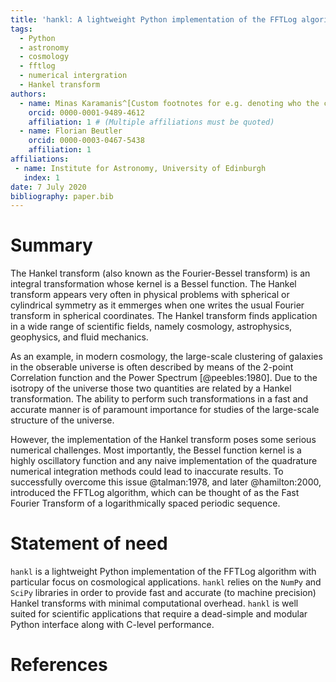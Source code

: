 ```yaml
---
title: 'hankl: A lightweight Python implementation of the FFTLog algorithm for Cosmology'
tags:
  - Python
  - astronomy
  - cosmology
  - fftlog
  - numerical intergration
  - Hankel transform
authors:
  - name: Minas Karamanis^[Custom footnotes for e.g. denoting who the corresspoinding author is can be included like this.]
    orcid: 0000-0001-9489-4612
    affiliation: 1 # (Multiple affiliations must be quoted)
  - name: Florian Beutler
    orcid: 0000-0003-0467-5438
    affiliation: 1
affiliations:
 - name: Institute for Astronomy, University of Edinburgh
   index: 1
date: 7 July 2020
bibliography: paper.bib
---
```


# Summary

The Hankel transform (also known as the Fourier-Bessel transform) is an integral
transformation whose kernel is a Bessel function. The Hankel transform appears
very often in physical problems with spherical or cylindrical symmetry as it
emmerges when one writes the usual Fourier transform in spherical coordinates.
The Hankel transform finds application in a wide range of scientific fields,
namely cosmology, astrophysics, geophysics, and fluid mechanics.

As an example, in modern cosmology, the large-scale clustering of galaxies in
the obserable universe is often described by means of the 2-point Correlation
function and the Power Spectrum [@peebles:1980]. Due to the isotropy of the
universe those two quantities are related by a Hankel transformation. The
ability to perform such transformations in a fast and accurate manner is of
paramount importance for studies of the large-scale structure of the universe.

However, the implementation of the Hankel transform poses some serious numerical
challenges. Most importantly, the Bessel function kernel is a highly oscillatory
function and any naive implementation of the quadrature numerical integration
methods could lead to inaccurate results. To successfully overcome this issue
@talman:1978, and later @hamilton:2000, introduced the FFTLog algorithm,
which can be thought of as the Fast Fourier Transform of a logarithmically
spaced periodic sequence.

# Statement of need 

`hankl` is a lightweight Python implementation of the FFTLog algorithm with particular
focus on cosmological applications. `hankl` relies on the `NumPy` and `SciPy` libraries
in order to provide fast and accurate (to machine precision) Hankel transforms with
minimal computational overhead. `hankl` is well suited for scientific applications
that require a dead-simple and modular Python interface along with C-level performance.

# References